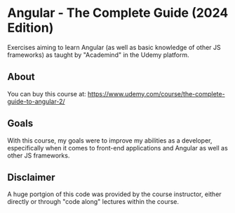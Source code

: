 # Angular - The Complete Guide (2024 Edition)

Exercises aiming to learn Angular (as well as basic knowledge of other JS frameworks) as taught by "Academind" in the Udemy platform.

## About

You can buy this course at: https://www.udemy.com/course/the-complete-guide-to-angular-2/

## Goals

With this course, my goals were to improve my abilities as a developer, especifically when it comes to front-end applications and Angular as well as other JS frameworks.

## Disclaimer

A huge portgion of this code was provided by the course instructor, either directly or through "code along" lectures within the course.
